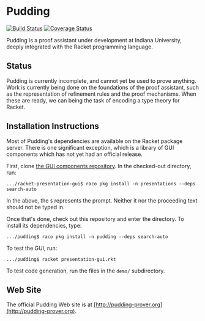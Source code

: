 Pudding
=========

[![Build Status](https://travis-ci.org/david-christiansen/pudding.svg?branch=master)](https://travis-ci.org/david-christiansen/pudding)
[![Coverage Status](https://coveralls.io/repos/github/david-christiansen/pudding/badge.svg?branch=master)](https://coveralls.io/github/david-christiansen/pudding?branch=master)

Pudding is a proof assistant under development at Indiana University, deeply integrated with the Racket programming language.

Status
------

Pudding is currently incomplete, and cannot yet be used to prove anything. Work is currently being done on the foundations of the proof assistant, such as the representation of refinement rules and the proof mechanisms. When these are ready, we can being the task of encoding a type theory for Racket.

Installation Instructions
-------------------------

Most of Pudding's dependencies are available on the Racket package server. There is one significant exception, which is a library of GUI components which has not yet had an official release.

First, clone [the GUI components repository](https://github.com/david-christiansen/racket-presentation-gui). In the checked-out directory, run:

```
.../racket-presentation-gui$ raco pkg install -n presentations --deps search-auto
```
In the above, the `$` represents the prompt. Neither it nor the proceeding text should not be typed in.

Once that's done, check out this repository and enter the directory. To install its dependencies, type:

```
.../pudding$ raco pkg install -n pudding --deps search-auto
```

To test the GUI, run:

```
.../pudding$ racket presentation-gui.rkt
```

To test code generation, run the files in the `demo/` subdirectory.


Web Site
--------

The official Pudding Web site is at [http://pudding-prover.org](http://pudding-prover.org).
